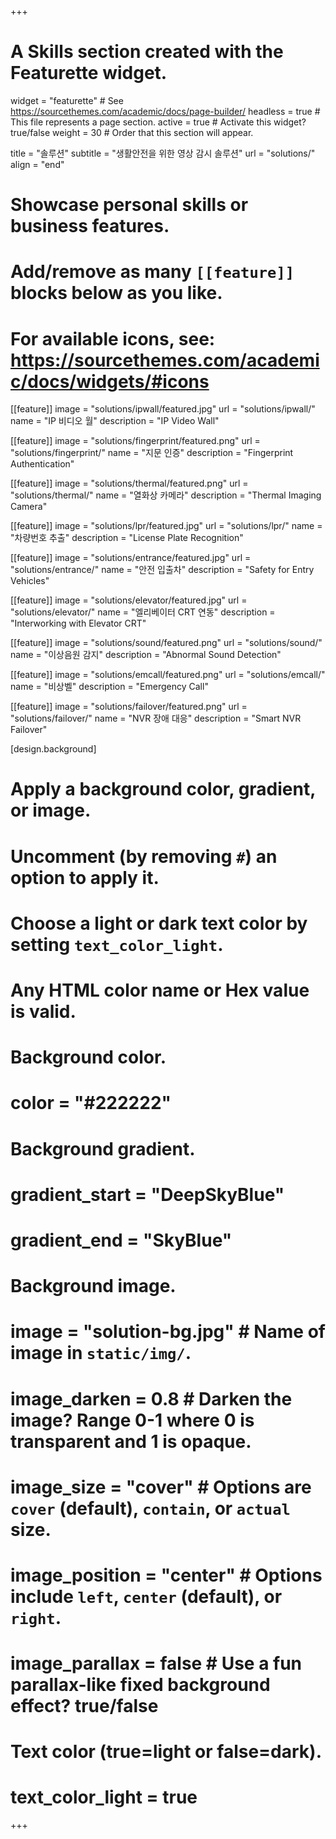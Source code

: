 +++
# A Skills section created with the Featurette widget.
widget = "featurette"  # See https://sourcethemes.com/academic/docs/page-builder/
headless = true  # This file represents a page section.
active = true  # Activate this widget? true/false
weight = 30  # Order that this section will appear.

title = "솔루션"
subtitle = "생활안전을 위한 영상 감시 솔루션"
url = "solutions/"
align = "end"

# Showcase personal skills or business features.
# 
# Add/remove as many `[[feature]]` blocks below as you like.
# 
# For available icons, see: https://sourcethemes.com/academic/docs/widgets/#icons

[[feature]]
  image = "solutions/ipwall/featured.jpg"
  url = "solutions/ipwall/"
  name = "IP 비디오 월"
  description = "IP Video Wall"
  
[[feature]]
  image = "solutions/fingerprint/featured.png"
  url = "solutions/fingerprint/"
  name = "지문 인증"
  description = "Fingerprint Authentication"
  
[[feature]]
  image = "solutions/thermal/featured.png"
  url = "solutions/thermal/"
  name = "열화상 카메라"
  description = "Thermal Imaging Camera"

[[feature]]
  image = "solutions/lpr/featured.jpg"
  url = "solutions/lpr/"
  name = "차량번호 추출"
  description = "License Plate Recognition"

[[feature]]
  image = "solutions/entrance/featured.jpg"
  url = "solutions/entrance/"
  name = "안전 입출차"
  description = "Safety for Entry Vehicles"

[[feature]]
  image = "solutions/elevator/featured.jpg"
  url = "solutions/elevator/"
  name = "엘리베이터 CRT 연동"
  description = "Interworking with Elevator CRT"

[[feature]]
  image = "solutions/sound/featured.png"
  url = "solutions/sound/"
  name = "이상음원 감지"
  description = "Abnormal Sound Detection"

[[feature]]
  image = "solutions/emcall/featured.png"
  url = "solutions/emcall/"
  name = "비상벨"
  description = "Emergency Call"

[[feature]]
  image = "solutions/failover/featured.png"
  url = "solutions/failover/"
  name = "NVR 장애 대응"
  description = "Smart NVR Failover"

[design.background]
  # Apply a background color, gradient, or image.
  #   Uncomment (by removing `#`) an option to apply it.
  #   Choose a light or dark text color by setting `text_color_light`.
  #   Any HTML color name or Hex value is valid.
  
  # Background color.
  # color = "#222222"
  
  # Background gradient.
  # gradient_start = "DeepSkyBlue"
  # gradient_end = "SkyBlue"
  
  # Background image.
  # image = "solution-bg.jpg"  # Name of image in `static/img/`.
  # image_darken = 0.8  # Darken the image? Range 0-1 where 0 is transparent and 1 is opaque.
  # image_size = "cover"  #  Options are `cover` (default), `contain`, or `actual` size.
  # image_position = "center"  # Options include `left`, `center` (default), or `right`.
  # image_parallax = false  # Use a fun parallax-like fixed background effect? true/false

  # Text color (true=light or false=dark).
  # text_color_light = true
+++
